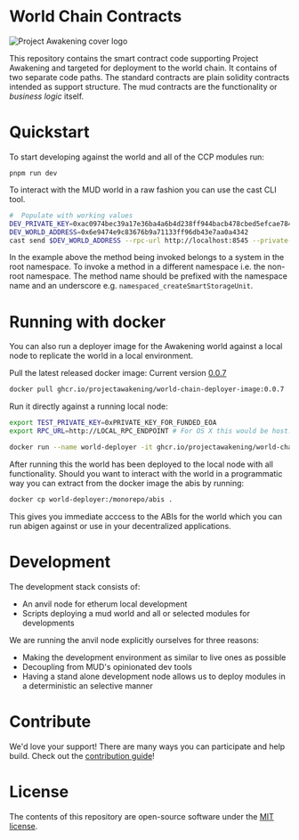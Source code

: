 # World Chain Contracts

![Project Awakening cover logo](./ProjectAwakeningCover.png)

This repository contains the smart contract code supporting Project Awakening and targeted for deployment to the world chain. It contains of two separate code paths. The standard contracts are plain solidity contracts intended as support structure. The mud contracts are the functionality or *business logic* itself.

# Quickstart

To start developing against the world and all of the CCP modules run:

```
pnpm run dev
```

To interact with the MUD world in a raw fashion you can use the cast CLI tool.

```bash
#  Populate with working values
DEV_PRIVATE_KEY=0xac0974bec39a17e36ba4a6b4d238ff944bacb478cbed5efcae784d7bf4f2ff80
DEV_WORLD_ADDRESS=0x6e9474e9c83676b9a71133ff96db43e7aa0a4342
cast send $DEV_WORLD_ADDRESS --rpc-url http://localhost:8545 --private-key $DEV_PRIVATE_KEY  "createSmartStorageUnit(string,string)" "name" "description"
```

In the example above the method being invoked belongs to a system in the root namespace. To invoke a method in a different namespace i.e. the non-root namespace. The method name should be prefixed with the namespace name and an underscore e.g. `namespaced_createSmartStorageUnit`.

# Running with docker

You can also run a deployer image for the Awakening world against a local node to replicate the world in a local environment.

Pull the latest released docker image: Current version [0.0.7](https://github.com/projectawakening/world-chain-contracts/pkgs/container/world-chain-deployer-image/220295954?tag=0.0.7)
```bash
docker pull ghcr.io/projectawakening/world-chain-deployer-image:0.0.7
```

Run it directly against a running local node:
```bash
export TEST_PRIVATE_KEY=0xPRIVATE_KEY_FOR_FUNDED_EOA
export RPC_URL=http://LOCAL_RPC_ENDPOINT # For OS X this would be host.docker.internal:8545 docker can acess localhost

docker run --name world-deployer -it ghcr.io/projectawakening/world-chain-deployer-image:0.0.7 --rpc-url $RPC_URL --private-key $TEST_PRIVATE_KEY
```
After running this the world has been deployed to the local node with all functionality. Should you want to interact with the world in a programmatic way you can extract from the docker image the abis by running:
```bash
docker cp world-deployer:/monorepo/abis .
```

This gives you immediate acccess to the ABIs for the world which you can run abigen against or use in your decentralized applications.

# Development

The development stack consists of:

- An anvil node for etherum local development
- Scripts deploying a mud world and all or selected modules for developments

We are running the anvil node explicitly ourselves for three reasons:

- Making the development environment as similar to live ones as possible
- Decoupling from MUD's opinionated dev tools
- Having a stand alone development node allows us to deploy modules in a deterministic an selective manner

# Contribute
We'd love your support! There are many ways you can participate and help build. Check out the [contribution guide](CONTRIBUTING.md)!

# License 
The contents of this repository are open-source software under the [MIT license](./LICENSE).
